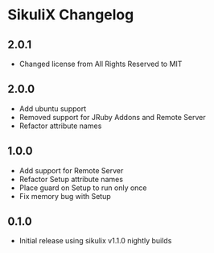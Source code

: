 # SikuliX Changelog

## 2.0.1

- Changed license from All Rights Reserved to MIT

## 2.0.0

- Add ubuntu support
- Removed support for JRuby Addons and Remote Server
- Refactor attribute names

## 1.0.0
  
- Add support for Remote Server
- Refactor Setup attribute names
- Place guard on Setup to run only once
- Fix memory bug with Setup

## 0.1.0

- Initial release using sikulix v1.1.0 nightly builds

